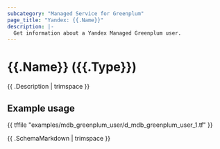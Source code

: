 ```yaml
---
subcategory: "Managed Service for Greenplum"
page_title: "Yandex: {{.Name}}"
description: |-
  Get information about a Yandex Managed Greenplum user.
---
```


# {{.Name}} ({{.Type}})

{{ .Description | trimspace }}

## Example usage

{{ tffile "examples/mdb_greenplum_user/d_mdb_greenplum_user_1.tf" }}

{{ .SchemaMarkdown | trimspace }}
